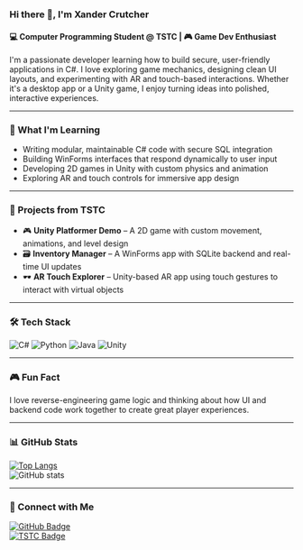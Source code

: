 ### Hi there 👋, I'm Xander Crutcher  
#### 💻 Computer Programming Student @ TSTC | 🎮 Game Dev Enthusiast

I'm a passionate developer learning how to build secure, user-friendly applications in C#. I love exploring game mechanics, designing clean UI layouts, and experimenting with AR and touch-based interactions. Whether it's a desktop app or a Unity game, I enjoy turning ideas into polished, interactive experiences.

---

### 🧠 What I'm Learning
- Writing modular, maintainable C# code with secure SQL integration
- Building WinForms interfaces that respond dynamically to user input
- Developing 2D games in Unity with custom physics and animation
- Exploring AR and touch controls for immersive app design

---

### 🧪 Projects from TSTC
- 🎮 **Unity Platformer Demo** – A 2D game with custom movement, animations, and level design
- 🗃️ **Inventory Manager** – A WinForms app with SQLite backend and real-time UI updates
- 🕶️ **AR Touch Explorer** – Unity-based AR app using touch gestures to interact with virtual objects

---

### 🛠️ Tech Stack
![C#](https://img.shields.io/badge/c%23-%23239120.svg?style=for-the-badge&logo=csharp&logoColor=white)
![Python](https://img.shields.io/badge/python-3670A0?style=for-the-badge&logo=python&logoColor=ffdd54)
![Java](https://img.shields.io/badge/java-%23ED8B00.svg?style=for-the-badge&logo=openjdk&logoColor=white)
![Unity](https://img.shields.io/badge/unity-%23000000.svg?style=for-the-badge&logo=unity&logoColor=white)

---

### 🎮 Fun Fact
I love reverse-engineering game logic and thinking about how UI and backend code work together to create great player experiences.

---

### 📊 GitHub Stats
[![Top Langs](https://github-readme-stats.vercel.app/api/top-langs/?username=Xander-Crutcher)](https://github.com/anuraghazra/github-readme-stats)  
![GitHub stats](https://github-readme-stats.vercel.app/api?username=Xander-Crutcher&show_icons=true)

---

### 🔗 Connect with Me
<a href="https://github.com/Xander-Crutcher" target="_blank">
  <img src="https://img.shields.io/badge/GitHub-100000?style=for-the-badge&logo=github&logoColor=white" alt="GitHub Badge"/>
</a></br>
<a href="https://www.tstc.edu/" target="_blank">
  <img src="https://img.shields.io/badge/TSTC-004080?style=for-the-badge&logo=icloud&logoColor=white" alt="TSTC Badge"/>
</a>


